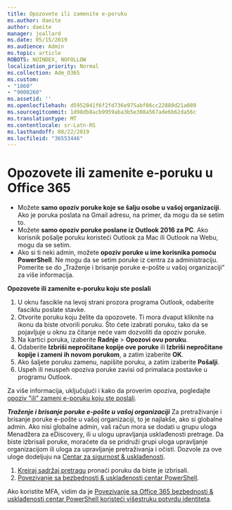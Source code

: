 ```yaml
---
title: Opozovete ili zamenite e-poruku
ms.author: daeite
author: daeite
manager: joallard
ms.date: 05/15/2019
ms.audience: Admin
ms.topic: article
ROBOTS: NOINDEX, NOFOLLOW
localization_priority: Normal
ms.collection: Adm_O365
ms.custom:
- "1860"
- "9000260"
ms.assetid: ''
ms.openlocfilehash: d5952041f6f2fd736e975abf06cc22880d21a089
ms.sourcegitcommit: 1d98db8acb9959aba3b5e308a567ade6b62da56c
ms.translationtype: MT
ms.contentlocale: sr-Latn-RS
ms.lasthandoff: 08/22/2019
ms.locfileid: "36553446"
---
```

# <a name="recall-or-replace-an-email-message-in-office-365"></a>Opozovete ili zamenite e-poruku u Office 365

- Možete **samo opoziv poruke koje se šalju osobe u vašoj organizaciji**. Ako je poruka poslata na Gmail adresu, na primer, da mogu da se setim to.
- Možete **samo opoziv poruke poslane iz Outlook 2016 za PC**. Ako korisnik pošalje poruku koristeći Outlook za Mac ili Outlook na Webu, mogu da se setim.
- Ako si ti neki admin, možete **opoziv poruke u ime korisnika pomoću PowerShell**. Ne mogu da se setim poruke iz centra za administraciju. Pomerite se do „Traženje i brisanje poruke e-pošte u vašoj organizaciji” za više informacija.

**Opozovete ili zamenite e-poruku koju ste poslali**

1. U oknu fascikle na levoj strani prozora programa Outlook, odaberite fasciklu poslate stavke.
2. Otvorite poruku koju želite da opozovete. Ti mora dvaput kliknite na ikonu da biste otvorili poruku. Što ćete izabrati poruku, tako da se pojavljuje u oknu za čitanje neće vam dozvoliti da opoziv poruke.
3. Na kartici poruka, izaberite **Radnje** > **Opozovi ovu poruku**.
4. Odaberite **Izbriši nepročitane kopije ove poruke** ili **Izbriši nepročitane kopije i zameni ih novom porukom**, a zatim izaberite **OK**.
5. Ako šaljete poruku zamenu, napišite poruku, a zatim izaberite **Pošalji**.
6. Uspeh ili neuspeh opoziva poruke zavisi od primalaca postavke u programu Outlook.

Za više informacija, uključujući i kako da proverim opoziva, pogledajte [opoziv "ili" zameni e-poruku koju ste poslali](https://support.office.com/article/35027f88-d655-4554-b4f8-6c0729a723a0).

***Traženje i brisanje poruke e-pošte u vašoj organizaciji*** Za pretraživanje i brisanje poruke e-pošte u vašoj organizaciji, to je najlakše, ako si globalne admin. Ako nisi globalne admin, vaš račun mora se dodati u grupu uloga Menadžera za eDiscovery, ili u ulogu upravljanja usklađenosti pretrage. Da biste izbrisali poruke, moraćete da se pridruži grupi uloga upravljanje organizacijom ili uloga za upravljanje pretraživanja i očisti. Dozvole za ove uloge dodeljuju na [Centar za sigurnost & usklađenosti](https://protection.office.com/).

1. [Kreiraj sadržaj pretragu](https://docs.microsoft.com/office365/securitycompliance/content-search) pronaći poruku da biste je izbrisali.
2. [Povezivanje sa bezbednosti & usklađenosti centar PowerShell](https://docs.microsoft.com/powershell/exchange/office-365-scc/connect-to-scc-powershell/connect-to-scc-powershell?view=exchange-ps). 

Ako koristite MFA, vidim da je [Povezivanje sa Office 365 bezbednosti & usklađenosti centar PowerShell koristeći višestruku potvrdu identiteta](https://docs.microsoft.com/powershell/exchange/office-365-scc/connect-to-scc-powershell/mfa-connect-to-scc-powershell?view=exchange-ps). 

